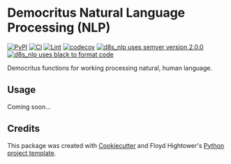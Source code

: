 # Democritus Natural Language Processing (NLP)

[![PyPI](https://img.shields.io/pypi/v/d8s_nlp.svg)](https://pypi.python.org/pypi/d8s_nlp)
[![CI](https://github.com/democritus-project/d8s-nlp/workflows/CI/badge.svg)](https://github.com/democritus-project/d8s-nlp/actions)
[![Lint](https://github.com/democritus-project/d8s-nlp/workflows/Lint/badge.svg)](https://github.com/democritus-project/d8s-nlp/actions)
[![codecov](https://codecov.io/gh/democritus-project/d8s-nlp/branch/main/graph/badge.svg?token=V0WOIXRGMM)](https://codecov.io/gh/democritus-project/d8s-nlp)
[![d8s_nlp uses semver version 2.0.0](https://img.shields.io/badge/-semver%20v2.0.0-22bfda)](https://semver.org/spec/v2.0.0.html)
[![d8s_nlp uses black to format code](https://img.shields.io/badge/code%20style-black-000000.svg)](https://github.com/psf/black)

Democritus functions for working processing natural, human language.

## Usage

Coming soon...

## Credits

This package was created with [Cookiecutter](https://github.com/audreyr/cookiecutter) and Floyd Hightower's [Python project template](https://github.com/fhightower-templates/python-project-template).
